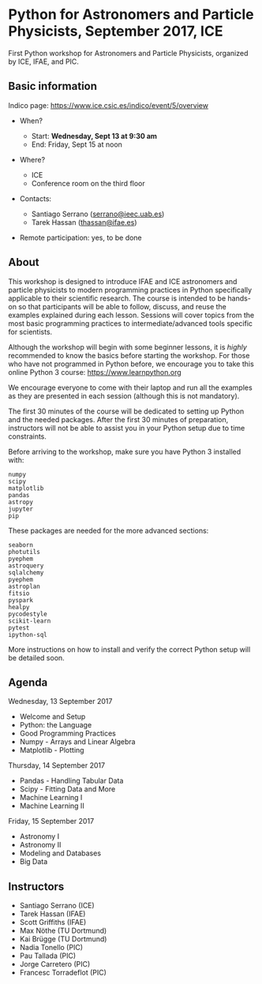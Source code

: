 # Python for Astronomers and Particle Physicists, September 2017, ICE

First Python workshop for Astronomers and Particle Physicists, organized by ICE, IFAE, and PIC.

## Basic information

Indico page: https://www.ice.csic.es/indico/event/5/overview

* When?
  * Start: **Wednesday, Sept 13 at 9:30 am**
  * End: Friday, Sept 15 at noon
* Where?
  * ICE
  * Conference room on the third floor

* Contacts:
  * Santiago Serrano (serrano@ieec.uab.es)
  * Tarek Hassan (thassan@ifae.es)
* Remote participation: yes, to be done

## About

This workshop is designed to introduce IFAE and ICE astronomers and particle physicists to modern programming practices in Python specifically applicable to their scientific research. The course is intended to be hands-on so that participants will be able to follow, discuss, and reuse the examples explained during each lesson. Sessions will cover topics from the most basic programming practices to intermediate/advanced tools specific for scientists.

Although the workshop will begin with some beginner lessons, it is *highly* recommended to know the basics before starting the workshop. For those who have not programmed in Python before, we encourage you to take this online Python 3 course: https://www.learnpython.org

We encourage everyone to come with their laptop and run all the examples as they are presented in each session (although this is not mandatory).

The first 30 minutes of the course will be dedicated to setting up Python and the needed packages. After the first 30 minutes of preparation, instructors will not be able to assist you in your Python setup due to time constraints.

Before arriving to the workshop, make sure you have Python 3 installed with:

    numpy
    scipy
    matplotlib
    pandas
    astropy
    jupyter
    pip

These packages are needed for the more advanced sections:

    seaborn
    photutils
    pyephem
    astroquery
    sqlalchemy
    pyephem
    astroplan
    fitsio
    pyspark
    healpy
    pycodestyle
    scikit-learn
    pytest
    ipython-sql

More instructions on how to install and verify the correct Python setup will be detailed soon.

## Agenda

Wednesday, 13 September 2017
* Welcome and Setup
* Python: the Language
* Good Programming Practices
* Numpy - Arrays and Linear Algebra
* Matplotlib - Plotting

Thursday, 14 September 2017
* Pandas - Handling Tabular Data
* Scipy - Fitting Data and More
* Machine Learning I
* Machine Learning II

Friday, 15 September 2017
* Astronomy I
* Astronomy II
* Modeling and Databases
* Big Data

## Instructors

* Santiago Serrano (ICE)
* Tarek Hassan (IFAE)
* Scott Griffiths (IFAE)
* Max Nöthe (TU Dortmund)
* Kai Brügge (TU Dortmund)
* Nadia Tonello (PIC)
* Pau Tallada (PIC)
* Jorge Carretero (PIC)
* Francesc Torradeflot (PIC)
